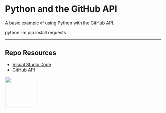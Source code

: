 # Python and the GitHub API

A basic example of using Python with the GitHub API. 

python -m pip install requests

***

## Repo Resources

* [Visual Studio Code](https://code.visualstudio.com/) 
* [GitHub API](https://docs.github.com/en/rest)

<a href="https://codeadam.ca">
<img src="https://codeadam.ca/images/code-block.png" width="100">
</a>
